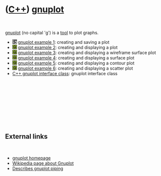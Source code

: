 
 

 

 

 

 

([C++](Cpp.md)) [gnuplot](CppGnuplot.md)
==========================================

 

[gnuplot](CppGnuplot.md) (no capital 'g') is a [tool](https://github.com/richelbilderbeek/tools) to
plot graphs.

-   ![STL](PicStl.png) [gnuplot example 1](CppGnuplotExample1.md):
    creating and saving a plot
-   ![Qt](PicQt.png) [gnuplot example 2](CppGnuplotExample2.md):
    creating and displaying a plot
-   ![Qt](PicQt.png) [gnuplot example 3](CppGnuplotExample3.md):
    creating and displaying a wireframe surface plot
-   ![Qt](PicQt.png) [gnuplot example 4](CppGnuplotExample4.md):
    creating and displaying a surface plot
-   ![Qt](PicQt.png) [gnuplot example 5](CppGnuplotExample5.md):
    creating and displaying a contour plot
-   ![Qt](PicQt.png) [gnuplot example 6](CppGnuplotExample6.md):
    creating and displaying a scatter plot
-   [C++ gnuplot interface class](CppGnuplotInterface.md): gnuplot
    interface class

 

 

 

 

 

External links
--------------

 

-   [gnuplot homepage](http://www.gnuplot.info)
-   [Wikipedia page about Gnuplot](http://en.wikipedia.org/wiki/Gnuplot)
-   [Describes gnuplot
    piping](http://www.physics.drexel.edu/~valliere/PHYS305/basic_graphics/basic_graphics.html)

 

 

 

 

 

 

